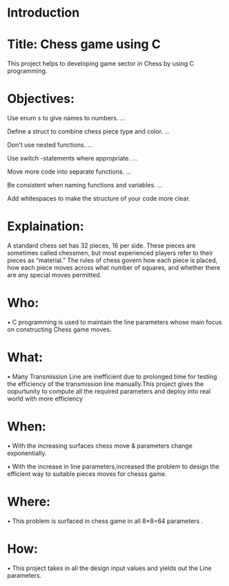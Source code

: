 # Introduction

# Title: Chess game using C

This project helps to developing game sector in Chess by using C programming.
  
# Objectives:

Use enum s to give names to numbers. ...

Define a struct to combine chess piece type and color. ...

Don't use nested functions. ...

Use switch -statements where appropriate. ...

Move more code into separate functions. ...

Be consistent when naming functions and variables. ...

Add whitespaces to make the structure of your code more clear.

  
# Explaination:

A standard chess set has 32 pieces, 16 per side. These pieces are sometimes called chessmen, but most experienced players refer to their pieces as “material.” The rules of chess govern how each piece is placed, how each piece moves across what number of squares, and whether there are any special moves permitted.


# Who:

•	C programming is used to maintain the line parameters whose main focus on constructing Chess game moves.

# What:

•	Many Transmission Line are inefficient due to prolonged time for testing the efficiency of the transmission line manually.This project gives the oopurtunity to compute all the required parameters and deploy into real world with more efficiency

# When:

•	With the increasing surfaces chess move & parameters change exponentially.

•	With the increase in line parameters,increased the problem to design the efficient way to suitable pieces moves for chesss game.

# Where:

•	This problem is surfaced in chess game in all 8*8=64 parameters .

# How:

•	This project takes in all the design input values and yields out the Line parameters.
  
